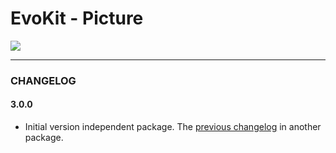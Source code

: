 # EvoKit - Picture

[![](https://img.shields.io/npm/v/evokit-picture.svg)](https://www.npmjs.com/package/evokit-picture)

---

### CHANGELOG

#### 3.0.0

- Initial version independent package. The [previous changelog](packages/evokit/CHANGELOG.md) in another package.
